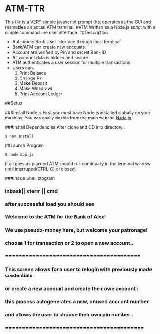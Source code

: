 # ATM-TTR
This file is a VERY simple javascript prompt that operates as the GUI and resmebles an actual ATM terminal.
#ATM
 Written as a Node.js script with a simple command line user interface.
##Description
  - Autonomic Bank User Interface through local terminal
  - Bank/ATM can create new accounts
  - Account are verified by Pin and secret Bank ID
  - All account data is hidden and secure
  - ATM authenticates a user session for multiple transactions
  - Users can..
    1. Print Balance
    2. Change Pin
    3. Make Deposit
    4. Make Withdrawl
    5. Print Account Ledger

##Setup

###Install Node.js
  First you must have Node.js installed globally on your machine.
  You can easily do this from the main website [Node.js](http://nodejs.org)

###Install Dependencies
  After clone and CD into directory..

  ```bash
  $ npm install
  ```
##Launch Program
  ```bash
  $ node app.js
  ```
  If all goes as planned ATM should run continually in the terminal window until interruped(CTRL-C) or closed.

 ###Inside Shell program

 ###  inbash|| xterm || cmd  
 ###  after successful load you should see
 ###  Welcome to the ATM for the Bank of Alex!
 ###  We use pseudo-money here, but welcome your patronage!
 ### 
 ###  choose 1 for transaction or 2 to open a new account..  

###   ========================================
###  This screen allows for a user to relogin with previously made credentials 
###  or create a new account and create their own account :
###  this process autogenerates a new, unused account number
###  and allows the user to choose their own pin number .
###  =========================================



  
